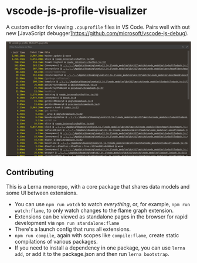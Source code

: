 # vscode-js-profile-visualizer

A custom editor for viewing `.cpuprofile` files in VS Code. Pairs well with out new [JavaScript debugger]https://github.com/microsoft/vscode-js-debug).

![](./screenshot.png)


## Contributing

This is a Lerna monorepo, with a core package that shares data models and some UI between extensions.

- You can use `npm run watch` to watch _everything_, or, for example, `npm run watch:flame`, to only watch changes to the flame graph extension.
- Extensions can be viewed as standalone pages in the browser for rapid development via `npm run standalone:flame`
- There's a launch config that runs all extensions.
- `npm run compile`, again with scopes like `compile:flame`, create static compilations of various packages.
- If you need to install a dependency in one package, you can use `lerna add`, or add it to the package.json and then run `lerna bootstrap`.
